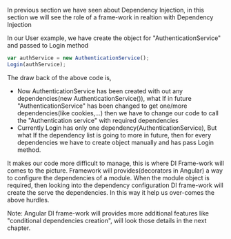 In previous section we have seen about Dependency Injection, in this section we will see the role of a frame-work in realtion with Dependency Injection

In our User example, we have create the object for "AuthenticationService" and passed to Login method
```js
var authService = new AuthenticationService();
Login(authService);

```
The draw back of the above code is,
* Now AuthenticationService has been created with out any dependencies(new AuthenticationService()), what If in future "AuthenticationService" has been changed to get one/more dependencies(like cookies,...) then we have to change our code to call the "Authentication service" with required dependencies
* Currently Login has only one dependency(AuthenticationService), But what If the dependency list is going to more in future, then for every dependencies we have to create object manually and has pass Login method.

It makes our code more difficult to manage, this is where DI Frame-work will comes to the picture.
Framework will provides(decorators in Angular) a way to configure the dependencies of a module. When the module object is required, then looking into the dependency configuration DI frame-work will create the serve the dependencies.
In this way it help us over-comes the above hurdles.

Note: Angular DI frame-work will provides more additional features like "conditional dependencies creation", will look those details in the next chapter.
